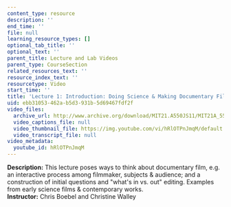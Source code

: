 ```yaml
---
content_type: resource
description: ''
end_time: ''
file: null
learning_resource_types: []
optional_tab_title: ''
optional_text: ''
parent_title: Lecture and Lab Videos
parent_type: CourseSection
related_resources_text: ''
resource_index_text: ''
resourcetype: Video
start_time: ''
title: 'Lecture 1: Introduction: Doing Science & Making Documentary Film'
uid: ebb31053-462a-b5d3-931b-5d69467fdf2f
video_files:
  archive_url: http://www.archive.org/download/MIT21.A550JS11/MIT21A_550JS11_lec01_300k.mp4
  video_captions_file: null
  video_thumbnail_file: https://img.youtube.com/vi/hRlOTPnJmqM/default.jpg
  video_transcript_file: null
video_metadata:
  youtube_id: hRlOTPnJmqM
---
```


**Description:** This lecture poses ways to think about documentary film, e.g. an interactive process among filmmaker, subjects & audience; and a construction of initial questions and "what's in vs. out" editing. Examples from early science films & contemporary works.  
**Instructor:** Chris Boebel and Christine Walley